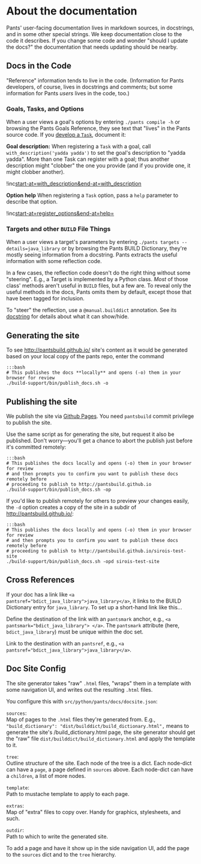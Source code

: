 About the documentation
=======================

Pants' user-facing documentation lives in markdown sources, in docstrings, and in some other
special strings. We keep documentation close to the code it describes. If you change some code
and wonder "should I update the docs?" the documentation that needs updating should be nearby.

Docs in the Code
----------------

"Reference" information tends to live in the code. (Information for Pants developers, of course,
lives in docstrings and comments; but some information for Pants *users* lives in the code, too.)

### Goals, Tasks, and Options

When a user views a goal's options by entering `./pants compile -h` or browsing the
<a pantsref="gref_goal_compile">Pants Goals Reference</a>, they see text that "lives" in the
Pants source code. If you [develop a `Task`](dev_tasks.html), document it:

**Goal description:** When registering a `Task` with a goal, call
`with_description('yadda yadda')` to set the goal's description to "yadda yadda". More than one
Task can register with a goal; thus another description might "clobber" the one you provide (and
if you provide one, it might clobber another).

!inc[start-at=with_description&end-at=with_description](../backend/core/register.py)

**Option help** When registering a `Task` option, pass a `help` parameter to describe that option.

!inc[start-at=register_options&end-at=help=](../backend/core/tasks/list_goals.py)

### Targets and other `BUILD` File Things

When a user views a target's parameters by entering `./pants targets --details=java_library` or
by browsing the <a pantsref="bdict_java_library">Pants BUILD Dictionary</a>, they're mostly
seeing information from a docstring. Pants extracts the useful information with some reflection
code.

In a few cases, the reflection code doesn't do the right thing without some "steering". E.g.,
a Target is implemented by a Python class. *Most* of those class' methods aren't useful in
`BUILD` files, but a few are. To reveal only the useful methods in the docs, Pants omits them
by default, except those that have been tagged for inclusion.

To "steer" the reflection, use a `@manual.builddict` annotation. See its
[docstring](https://github.com/pantsbuild/pants/blob/master/src/python/pants/base/build_manual.py)
for details about what it can show/hide.

Generating the site
-------------------

To see http://pantsbuild.github.io/ site's content as it would be generated based on your local
copy of the pants repo, enter the command

    :::bash
    # This publishes the docs **locally** and opens (-o) them in your browser for review
    ./build-support/bin/publish_docs.sh -o

Publishing the site
-------------------

We publish the site via [Github Pages](https://pages.github.com/). You need `pantsbuild` commit
privilege to publish the site.

Use the same script as for generating the site, but request it also be published. Don't
worry—you'll get a chance to abort the publish just before it's committed remotely:

    :::bash
    # This publishes the docs locally and opens (-o) them in your browser for review
    # and then prompts you to confirm you want to publish these docs remotely before
    # proceeding to publish to http://pantsbuild.github.io
    ./build-support/bin/publish_docs.sh -op

If you'd like to publish remotely for others to preview your changes easily, the `-d` option creates
a copy of the site in a subdir of <http://pantsbuild.github.io/>:

    :::bash
    # This publishes the docs locally and opens (-o) them in your browser for review
    # and then prompts you to confirm you want to publish these docs remotely before
    # proceeding to publish to http://pantsbuild.github.io/sirois-test-site
    ./build-support/bin/publish_docs.sh -opd sirois-test-site

Cross References
----------------

If your doc has a
link like `<a pantsref="bdict_java_library">java_library</a>`, it links to
the BUILD Dictionary entry for `java_library`. To set up a short-hand
link like this...

Define the destination of the link with an `pantsmark` anchor, e.g.,
`<a pantsmark="bdict_java_library"> </a>`. The `pantsmark` attribute (here,
`bdict_java_library`) must be unique within the doc set.

Link to the destination with an `pantsref`, e.g.,
`<a pantsref="bdict_java_library">java_library</a>`.

Doc Site Config
---------------

The site generator
takes "raw" `.html` files, "wraps" them in a template with some
navigation UI, and writes out the resulting `.html` files.

You configure this with `src/python/pants/docs/docsite.json`:

`sources`:<br>
Map of pages to the `.html` files they're generated from. E.g.,
`"build_dictionary": "dist/builddict/build_dictionary.html",` means to
generate the site's /build\_dictionary.html page, the site generator
should get the "raw" file `dist/builddict/build_dictionary.html` and
apply the template to it.

`tree`:<br>
Outline structure of the site. Each node of the tree is a dict. Each
node-dict can have a `page`, a page defined in `sources` above. Each
node-dict can have a `children`, a list of more nodes.

`template`:<br>
Path to mustache template to apply to each page.

`extras`:<br>
Map of "extra" files to copy over. Handy for graphics, stylesheets, and
such.

`outdir`:<br>
Path to which to write the generated site.

To add a page and have it show up in the side navigation UI, add the
page to the `sources` dict and to the `tree` hierarchy.
